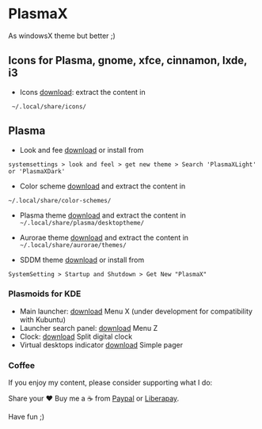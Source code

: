 # PlasmaX

As windowsX theme but better ;)

## Icons for Plasma, gnome, xfce, cinnamon, lxde, i3

- Icons  [download](https://www.pling.com/p/1367155/): extract the content in

` ~/.local/share/icons/`

## Plasma 

- Look and fee [download](https://www.pling.com/p/1367175/) or install from 

`systemsettings > look and feel > get new theme > Search 'PlasmaXLight' or 'PlasmaXDark'`

- Color scheme [download](https://www.pling.com/p/1367143/) and extract the content in

` ~/.local/share/color-schemes/ `

- Plasma theme [download](https://www.pling.com/p/1367149/) and extract the content in
`~/.local/share/plasma/desktoptheme/`

- Aurorae theme [download](https://www.pling.com/p/1367140) and extract the content in
` ~/.local/share/aurorae/themes/ `

- SDDM theme [download](https://www.pling.com/p/1367154) or install from 

` SystemSetting > Startup and Shutdown > Get New "PlasmaX" `

### Plasmoids for KDE

* Main launcher:  [download](https://www.pling.com/p/1367178/) Menu X  (under development for compatibility with Kubuntu)
* Launcher search panel: [download](https://www.pling.com/p/1367167/) Menu Z 
* Clock: [download](https://www.pling.com/p/1324315/) Split digital clock
* Virtual desktops indicator [download](https://www.pling.com/p/1364071/) Simple pager

### Coffee

If you enjoy my content, please consider supporting what I do:



Share your ❤️ Buy me a ☕ from [Paypal](https://www.paypal.com/cgi-bin/webscr?cmd=_s-xclick&hosted_button_id=V9Q8MK9CKSQW8&source=ur) or [Liberapay](https://liberapay.com/_adhe_/donate).

Have fun ;)
